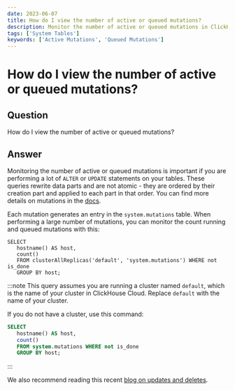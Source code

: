 ```yaml
---
date: 2023-06-07
title: How do I view the number of active or queued mutations?
description: Monitor the number of active or queued mutations in ClickHouse, especially when performing `ALTER` or `UPDATE` operations. Use the `system.mutations` table for tracking mutations.
tags: ['System Tables']
keywords: ['Active Mutations', 'Queued Mutations']
---
```


# How do I view the number of active or queued mutations?

## Question

How do I view the number of active or queued mutations?

<!-- truncate -->

## Answer

Monitoring the number of active or queued mutations is important if you are performing a lot of `ALTER` or `UPDATE` statements on your tables. These queries rewrite data parts and are not atomic - they are ordered by their creation part and applied to each part in that order. You can find more details on mutations in the [docs](https://clickhouse.com/docs/en/sql-reference/statements/alter#mutations).

Each mutation generates an entry in the `system.mutations` table. When performing a large number of mutations, you can monitor the count running and queued mutations with this:

```
SELECT
   hostname() AS host,
   count()
   FROM clusterAllReplicas('default', 'system.mutations') WHERE not is_done
   GROUP BY host;
```

:::note
This query assumes you are running a cluster named `default`, which is the name of your cluster in ClickHouse Cloud. Replace `default` with the name of your cluster.

If you do not have a cluster, use this command:

```sql
SELECT
   hostname() AS host,
   count()
   FROM system.mutations WHERE not is_done
   GROUP BY host;
```
:::

We also recommend reading this recent [blog on updates and deletes](https://clickhouse.com/blog/handling-updates-and-deletes-in-clickhouse).
